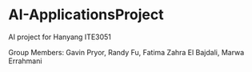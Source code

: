 # AI-ApplicationsProject
AI project for Hanyang ITE3051

Group Members: Gavin Pryor, Randy Fu, Fatima Zahra El Bajdali, Marwa Errahmani
